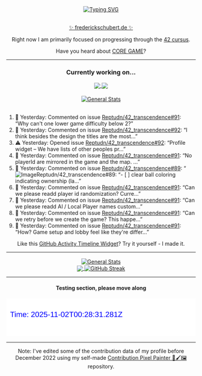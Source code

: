 <div align="center">
	<a href="https://git.io/typing-svg"><img src="https://readme-typing-svg.demolab.com?font=Fira+Code&size=30&pause=1000&color=70A5FD&background=1A1B27&center=true&vCenter=true&repeat=false&random=false&width=550&lines=%F0%9F%91%8B+Hello+World!+I'm+Freddy!+%F0%9F%96%96" alt="Typing SVG" /></a>
</div>
<br>
<div align="center">
	<p></p><a href="https://frederickschubert.de">✨ frederickschubert.de ✨</a></p>
	<p>Right now I am primarily focused on progressing through the <a href="https://github.com/FreddyMSchubert/42_cursus">42 cursus</a>.</p>
	<p>Have you heard about <a href="https://coregame.de/">CORE GAME</a>?</p>
</div>

<hr>

<div align="center">

### Currently working on...

<!-- [![current_repo](https://github-readme-stats.vercel.app/api/pin/?username=FreddyMSchubert&repo=Crafty_Concoctions&theme=tokyonight)](https://github.com/FreddyMSchubert/Crafty_Concoctions) -->

<div align="center">
	<a href="https://github.com/Reptudn/42_transcendence" target="_blank">
		<img align="center" src="https://github-readme-stats.vercel.app/api/pin/?username=Reptudn&repo=42_transcendence&theme=tokyonight" />
	</a>
	<a href="https://github.com/42core-team/even_COREnier" target="_blank">
		<img align="center" src="https://github-readme-stats.vercel.app/api/pin/?username=42core-team&repo=even_COREnier&theme=tokyonight" />
	</a>
</div>

<br>

<div align="center">
	<a href="https://github.com/FreddyMSchubert/42_cursus" target="_blank">
		<img align="center" src="https://github-readme-stats.vercel.app/api/pin/?username=FreddyMSchubert&repo=42_cursus&theme=tokyonight" alt="General Stats" />
	</a>
</div>

<br>

<div align="left">
<ol>
<!-- ACTIVITY:START -->
<li>💬 Yesterday: Commented on issue <a href="https://github.com/Reptudn/42_transcendence/issues/91#issuecomment-3119188860">Reptudn/42_transcendence#91</a>: “Why can't one lower game difficulty below 2?”</li>
<li>💬 Yesterday: Commented on issue <a href="https://github.com/Reptudn/42_transcendence/issues/92#issuecomment-3118840645">Reptudn/42_transcendence#92</a>: “I think besides the design the titles are the most…”</li>
<li>⚠️ Yesterday: Opened issue <a href="https://github.com/Reptudn/42_transcendence/issues/92">Reptudn/42_transcendence#92</a>: “Profile widget – We have lists of other peoples pr…”</li>
<li>💬 Yesterday: Commented on issue <a href="https://github.com/Reptudn/42_transcendence/issues/91#issuecomment-3118684223">Reptudn/42_transcendence#91</a>: “No playerId are mirrored in the game and the map. …”</li>
<li>💬 Yesterday: Commented on issue <a href="https://github.com/Reptudn/42_transcendence/issues/89#issuecomment-3117990878">Reptudn/42_transcendence#89</a>: “<img width="585" height="139" alt="Image" src="htt…”</li>
<li>💬 Yesterday: Commented on issue <a href="https://github.com/Reptudn/42_transcendence/issues/89#issuecomment-3117713402">Reptudn/42_transcendence#89</a>: “- [ ] clear ball coloring indicating ownership (la…”</li>
<li>💬 Yesterday: Commented on issue <a href="https://github.com/Reptudn/42_transcendence/issues/91#issuecomment-3117631683">Reptudn/42_transcendence#91</a>: “Can we please readd player id randomization? Curre…”</li>
<li>💬 Yesterday: Commented on issue <a href="https://github.com/Reptudn/42_transcendence/issues/91#issuecomment-3117589897">Reptudn/42_transcendence#91</a>: “Can we please readd AI / Local Player names custom…”</li>
<li>💬 Yesterday: Commented on issue <a href="https://github.com/Reptudn/42_transcendence/issues/91#issuecomment-3117525575">Reptudn/42_transcendence#91</a>: “Can we retry before we create the game? This happe…”</li>
<li>💬 Yesterday: Commented on issue <a href="https://github.com/Reptudn/42_transcendence/issues/91#issuecomment-3117513928">Reptudn/42_transcendence#91</a>: “How? Game setup and lobby feel like they're differ…”</li>
<!-- ACTIVITY:END -->
</ol>
</div>

Like this [GitHub Activity Timeline Widget](https://github.com/FreddyMSchubert/github-activity-timeline)? Try it yourself - I made it.

<hr>

<div align="center">
	<a href="https://github.com/anuraghazra/github-readme-stats" target="_blank">
		<img height=200 align="center" src="https://github-readme-stats.vercel.app/api?username=FreddyMSchubert&show_icons=true&theme=tokyonight&card_width=650" alt="General Stats" />
	</a>
</div>

<div align="center">
	<a href="https://github.com/anuraghazra/github-readme-stats" target="_blank">
		<img height=200 align="center" src="https://github-readme-stats.vercel.app/api/top-langs/?username=FreddyMSchubert&layout=donut&theme=tokyonight&card_width=320">
	</a>
	<a href="https://github.com/DenverCoder1/github-readme-streak-stats" target="_blank">
		<img height=200 align="center" src="https://streak-stats.demolab.com?user=FreddyMSchubert&theme=tokyonight&date_format=j%20M%5B%20Y%5D&card_width=320&card_height=200&hide_total_contributions=true" alt="GitHub Streak" />
	</a>
</div>

<hr>

#### Testing section, please move along

![GitHub Defenders SVG](https://github.com/FreddyMSchubert/FreddyMSchubert/blob/github_defenders_output/output.svg)

<hr>

Note: I've edited some of the contribution data of my profile before December 2022 using my self-made [Contribution Pixel Painter 🎨🖌️🖼️](https://github.com/FreddyMSchubert/contribution-pixel-painter) repository.
